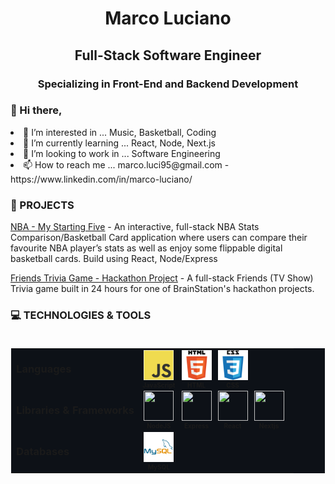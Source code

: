 <h1 align="center">Marco Luciano</h1>

<h2 align="center">Full-Stack Software Engineer</h2>

<h3 align="center">Specializing in Front-End and Backend Development</h3>



<h3><strong>👋 Hi there,</strong></h3>

<p>

<li>👀 I’m interested in ... Music, Basketball, Coding</li>

<li>🌱 I’m currently learning ... React, Node, Next.js</li>

<li>💞️ I’m looking to work in ... Software Engineering</li>

<li>📫 How to reach me ... marco.luci95@gmail.com - https://www.linkedin.com/in/marco-luciano/</li>

</p>

<h3><strong>💾 PROJECTS </strong></h3>

[NBA - My Starting Five](https://github.com/Marco-Luc/nba-my-starting-five) - An interactive, full-stack NBA Stats Comparison/Basketball Card application where users can compare their favourite NBA player’s stats as well as enjoy some flippable digital basketball cards. Build using React, Node/Express

[Friends Trivia Game - Hackathon Project](https://github.com/Marco-Luc/friends-trivia-hackathon) - A full-stack Friends (TV Show) Trivia game built in 24 hours for one of BrainStation's hackathon projects.
</p>

<h3><strong>💻  TECHNOLOGIES & TOOLS</strong</h3>
<br></br>
<table style="border-collapse: collapse; border: 1px solid white; background-color: #0d1117;">
  <tr>
    <td><strong>Languages</strong></td>
    <td align="center" style="font-size: 10px;"><img src="https://raw.githubusercontent.com/devicons/devicon/master/icons/javascript/javascript-original.svg" height="48" width="48"/><br>JavaScript</td>
    <td align="center" style="font-size: 10px;"><img src="https://raw.githubusercontent.com/devicons/devicon/master/icons/html5/html5-original-wordmark.svg" height="48" width="48"/><br>HTML</td>
    <td align="center" style="font-size: 10px;"><img src="https://raw.githubusercontent.com/devicons/devicon/master/icons/css3/css3-original-wordmark.svg" height="48" width="48"/><br>CSS</td>
  </tr>
  <tr>
    <td><strong>Libraries & Frameworks</strong></td>
    <td align="center" style="font-size: 10px;"><img src="https://camo.githubusercontent.com/14e0de191b404ca8fb54668211091293ae668d6f7da765c9fed9e2a105a48785/68747470733a2f2f63646e2e66726565626965737570706c792e636f6d2f6c6f676f732f6c617267652f32782f6e6f64656a732d69636f6e2d6c6f676f2d706e672d7472616e73706172656e742e706e67" height="48" width="48"/><br>NodeJS</td>
    <td align="center" style="font-size: 10px;"><img src="https://camo.githubusercontent.com/2406788a5bdbf3d900427eecd883b5aa64c45435d14239f5eba9a2a08ac8dcd3/68747470733a2f2f6a737572742e6769746875622e696f2f6a61636b732d706f7274666f6c696f2f696d616765732f636f6c6f722d657870726573732d69636f6e2532302831292e706e67" height="48" width="48"/><br>Express</td>
    <td align="center" style="font-size: 10px;"><img src="https://img.icons8.com/office/40/000000/react.png" height="48" width="48"/><br>React</td>
  <td align="center" style="font-size: 10px;"><img src="https://upload.wikimedia.org/wikipedia/commons/8/8e/Nextjs-logo.svg" height="48" width="48"/><br>Nextjs</td>
    <td align="center" style="font-size: 10px;">
        </tr>
  <tr>
    <td><strong>Databases</strong></td>
    <td align="center" style="font-size: 10px;"><img src="https://raw.githubusercontent.com/devicons/devicon/master/icons/mysql/mysql-original-wordmark.svg" height="48" width="48"/><br>MySQL</td>
  </tr>
</table>

